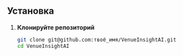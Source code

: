 ## Установка
1. **Клонируйте репозиторий**
   ```bash
   git clone git@github.com:твоё_имя/VenueInsightAI.git
   cd VenueInsightAI
